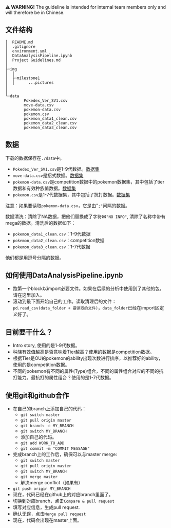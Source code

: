 <div class="alert alert-block alert-warning">
<b>⚠️ WARNING! </b> The guideline is intended for internal team members only and will therefore be in Chinese.
</div>

## 文件结构
```shell
│  README.md
│  .gitignore
│  environment.yml
│  DataAnalysisPipeline.ipynb
│  Project Guidelines.md
│
├─img
│  │
│  ├─milestone1
│  │      ...pictures
│
│
└─data
        Pokedex_Ver_SV1.csv
        move-data.csv
        pokemon-data.csv
        pokemon.csv
        pokemon_data1_clean.csv
        pokemon_data2_clean.csv
        pokemon_data3_clean.csv

```
## 数据
下载的数据保存在```./data```中。
- ```Pokedex_Ver_SV1.csv```是1-9代数据。[数据集](https://www.kaggle.com/datasets/takamasakato/pokemon-all-status-data) 
- ```move-data.csv```是招式数据。[数据集](https://www.kaggle.com/datasets/n2cholas/competitive-pokemon-dataset)
- ```pokemon-data.csv```是competition数据中的pokemon数据集，其中包括了tier数据和有效种族值数据。[数据集](https://www.kaggle.com/datasets/n2cholas/competitive-pokemon-dataset)
- ```pokemon.csv```是1-7代数据集，其中包括了抗打数据。[数据集](https://www.kaggle.com/datasets/rounakbanik/pokemon)

注意：如果要读取```pokemon-data.csv```，它是由"```;"```间隔的数据。

数据清洗：清除了NA数据，把他们替换成了字符串```"NO INFO"```, 清除了名称中带有mega的数据。清洗后的数据如下：
- ```pokemon_data1_clean.csv```：1-9代数据
- ```pokemon_data2_clean.csv```：competition数据
- ```pokemon_data3_clean.csv```：1-7代数据

他们都是用逗号分隔的数据。

## 如何使用DataAnalysisPipeline.ipynb

- 跑第一个block以import必要文件。如果在后续的分析中使用到了其他的包，请在这里加入。
- 滚动到最下面开始自己的工作。读取清理后的文件：```pd.read_csv(data_folder + 要读取的文件)```，```data_folder```已经在import区定义好了。

## 目前要干什么？
- Intro story, 使用的是1-9代数据。
- 种族有效值越高是否意味着Tier越高？使用的数据是competition数据。
- 根据Tier是OU的pokemon的ability出现次数进行排序，以推荐好的ability，使用的是competition数据。
- 不同的pokemon有不同的属性(Type)组合，不同的属性组合对应的不同的抗打能力。最抗打的属性组合？使用的是1-7代数据。

## 使用git和github合作

- 在自己的branch上添加自己的代码：
  - ```git switch master```
  - ```git pull origin master```
  - ```git branch -c MY_BRANCH```
  - ```git switch MY_BRANCH```
  - 添加自己的代码。
  - ```git add WORK_TO_ADD```
  - ```git commit -m "COMMIT MESSAGE"```
- 完成branch上的工作后，确保可以与master merge:
  - ```git switch master```
  - ```git pull origin master```
  - ```git switch MY_BRANCH```
  - ```git merge master```
  - 解决merge conflict（如果有）
- ```git push origin MY_BRANCH```
- 现在，代码已经在github上的对应branch里面了。
- 切换到对应branch，点击```Compare & pull request```
- 填写对应信息，生成pull request.
- 确认无误，点击```Merge pull request```
- 现在，代码会出现在master上面。